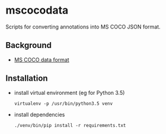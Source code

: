 # mscocodata
Scripts for converting annotations into MS COCO JSON format.

## Background

* [MS COCO data format](http://cocodataset.org/#format-data)

## Installation

* install virtual environment (eg for Python 3.5)

  ```commandline
  virtualenv -p /usr/bin/python3.5 venv
  ```

* install dependencies

  ```commandline
  ./venv/bin/pip install -r requirements.txt 

